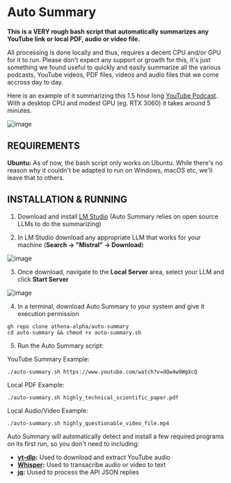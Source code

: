 # Auto Summary
**This is a VERY rough bash script that automatically summarizes any YouTube link or local PDF, audio or video file.**

All processing is done locally and thus, requires a decent CPU and/or GPU for it to run. Please don't expect any support or growth for this, it's just something we found useful to quickly and easily summarize all the various podcasts, YouTube videos, PDF files, videos and audio files that we come accross day to day.

Here is an example of it summarizing this 1.5 hour long [YouTube Podcast](https://www.youtube.com/watch?v=NOD4IBv5Oys). With a desktop CPU and modest GPU (eg. RTX 3060) it takes around 5 minutes.

![image](https://github.com/athena-alpha/auto-summary/assets/97640728/d5ef8808-24a0-48c8-bcb7-d6150a203eea)

## REQUIREMENTS
**Ubuntu:** As of now, the bash script only works on Ubuntu. While there's no reason why it couldn't be adapted to run on Windows, macOS etc, we'll leave that to others.

## INSTALLATION & RUNNING
1. Download and install [LM Studio](https://lmstudio.ai/) (Auto Summary relies on open source LLMs to do the summarizing)

2. In LM Studio download any appropriate LLM that works for your machine (**Search -> "Mistral" -> Download**)

![image](https://github.com/athena-alpha/auto-summary/assets/97640728/8f2e6b59-40f7-4659-9425-7be409ce9a88)

3. Once download, navigate to the **Local Server** area, select your LLM and click **Start Server**

![image](https://github.com/athena-alpha/auto-summary/assets/97640728/8a847d96-9faf-4ca7-934d-d7f96eecaff3)

4. In a terminal, download Auto Summary to your system and give it execution permission

```shell
gh repo clone athena-alpha/auto-summary
cd auto-summary && chmod +x auto-summary.sh
```

5. Run the Auto Summary script:

YouTube Summary Example:
```shell
./auto-summary.sh https://www.youtube.com/watch?v=dQw4w9WgXcQ
```

Local PDF Example:
```shell
./auto-summary.sh highly_technical_scientific_paper.pdf
```

Local Audio/Video Example:
```shell
./auto-summary.sh highly_questionable_video_file.mp4
```

Auto Summary will automatically detect and install a few required programs on its first run, so you don't need to  including:
- **[yt-dlp](https://github.com/yt-dlp/yt-dlp):** Used to download and extract YouTube audio
- **[Whisper](https://github.com/openai/whisper):** Used to transacribe audio or video to text
- **[jq](https://jqlang.github.io/jq/):** Uused to process the API JSON replies
